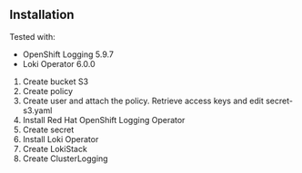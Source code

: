 ## Installation
Tested with:
- OpenShift Logging 5.9.7
- Loki Operator 6.0.0

1. Create bucket S3
2. Create policy
3. Create user and attach the policy. Retrieve access keys and edit secret-s3.yaml
4. Install Red Hat OpenShift Logging Operator
5. Create secret
6. Install Loki Operator
7. Create LokiStack
8. Create ClusterLogging